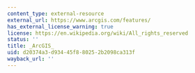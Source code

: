 ```yaml
---
content_type: external-resource
external_url: https://www.arcgis.com/features/
has_external_license_warning: true
license: https://en.wikipedia.org/wiki/All_rights_reserved
status: ''
title: _ArcGIS_
uid: d20374a3-d934-45f8-8025-2b2098ca313f
wayback_url: ''
---
```

